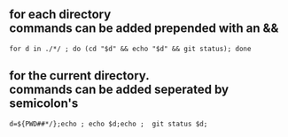 ## for each directory<br>commands can be added prepended with an &&
`for d in ./*/ ; do (cd "$d" && echo "$d" && git status); done`

## for the current directory. <br>commands can be added  seperated by semicolon's

`d=${PWD##*/};echo ; echo $d;echo ;  git status $d;`

